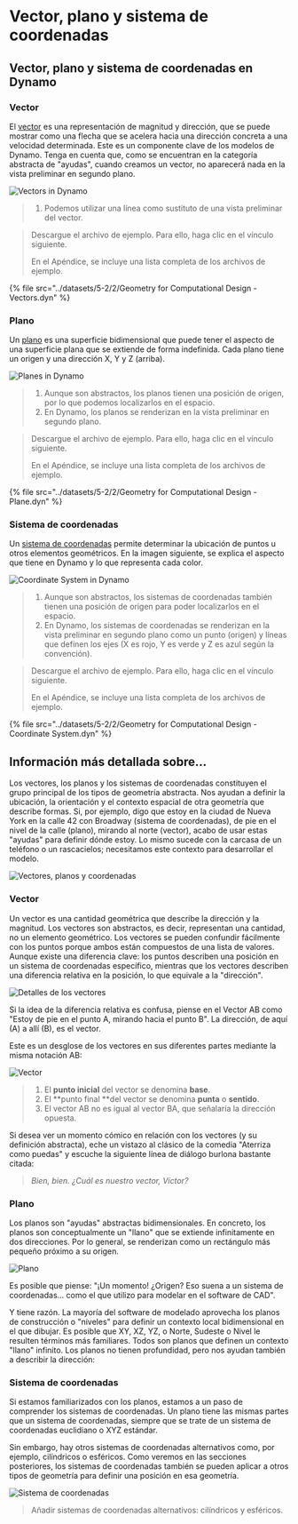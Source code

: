 # Vector, plano y sistema de coordenadas

## Vector, plano y sistema de coordenadas en Dynamo

### Vector

El [vector](5-2\_vectors.md#vector-1) es una representación de magnitud y dirección, que se puede mostrar como una flecha que se acelera hacia una dirección concreta a una velocidad determinada. Este es un componente clave de los modelos de Dynamo. Tenga en cuenta que, como se encuentran en la categoría abstracta de "ayudas", cuando creamos un vector, no aparecerá nada en la vista preliminar en segundo plano.

![Vectors in Dynamo](<../images/5-2/2/Geometry for Computational Design  - vectors.jpg>)

> 1. Podemos utilizar una línea como sustituto de una vista preliminar del vector.

> Descargue el archivo de ejemplo. Para ello, haga clic en el vínculo siguiente.
>
> En el Apéndice, se incluye una lista completa de los archivos de ejemplo.

{% file src="../datasets/5-2/2/Geometry for Computational Design - Vectors.dyn" %}

### Plano

Un [plano](5-2\_vectors.md#plane-1) es una superficie bidimensional que puede tener el aspecto de una superficie plana que se extiende de forma indefinida. Cada plano tiene un origen y una dirección X, Y y Z (arriba).

![Planes in Dynamo](<../images/5-2/2/Geometry for Computational Design  - plane.jpg>)

> 1. Aunque son abstractos, los planos tienen una posición de origen, por lo que podemos localizarlos en el espacio.
> 2. En Dynamo, los planos se renderizan en la vista preliminar en segundo plano.

> Descargue el archivo de ejemplo. Para ello, haga clic en el vínculo siguiente.
>
> En el Apéndice, se incluye una lista completa de los archivos de ejemplo.

{% file src="../datasets/5-2/2/Geometry for Computational Design - Plane.dyn" %}

### Sistema de coordenadas

Un [sistema de coordenadas](5-2\_vectors.md#coordinate-system-1) permite determinar la ubicación de puntos u otros elementos geométricos. En la imagen siguiente, se explica el aspecto que tiene en Dynamo y lo que representa cada color.

![Coordinate System in Dynamo](<../images/5-2/2/Geometry for Computational Design - Coordinate.jpg>)

> 1. Aunque son abstractos, los sistemas de coordenadas también tienen una posición de origen para poder localizarlos en el espacio.
> 2. En Dynamo, los sistemas de coordenadas se renderizan en la vista preliminar en segundo plano como un punto (origen) y líneas que definen los ejes (X es rojo, Y es verde y Z es azul según la convención).

> Descargue el archivo de ejemplo. Para ello, haga clic en el vínculo siguiente.
>
> En el Apéndice, se incluye una lista completa de los archivos de ejemplo.

{% file src="../datasets/5-2/2/Geometry for Computational Design - Coordinate System.dyn" %}

## Información más detallada sobre...

Los vectores, los planos y los sistemas de coordenadas constituyen el grupo principal de los tipos de geometría abstracta. Nos ayudan a definir la ubicación, la orientación y el contexto espacial de otra geometría que describe formas. Si, por ejemplo, digo que estoy en la ciudad de Nueva York en la calle 42 con Broadway (sistema de coordenadas), de pie en el nivel de la calle (plano), mirando al norte (vector), acabo de usar estas "ayudas" para definir dónde estoy. Lo mismo sucede con la carcasa de un teléfono o un rascacielos; necesitamos este contexto para desarrollar el modelo.

![Vectores, planos y coordenadas](../images/5-2/2/VectorsPlanesCoodinates.jpg)

### Vector

Un vector es una cantidad geométrica que describe la dirección y la magnitud. Los vectores son abstractos, es decir, representan una cantidad, no un elemento geométrico. Los vectores se pueden confundir fácilmente con los puntos porque ambos están compuestos de una lista de valores. Aunque existe una diferencia clave: los puntos describen una posición en un sistema de coordenadas específico, mientras que los vectores describen una diferencia relativa en la posición, lo que equivale a la "dirección".

![Detalles de los vectores](../images/5-2/2/Vector-Detailed.jpg)

Si la idea de la diferencia relativa es confusa, piense en el Vector AB como "Estoy de pie en el punto A, mirando hacia el punto B". La dirección, de aquí (A) a allí (B), es el vector.

Este es un desglose de los vectores en sus diferentes partes mediante la misma notación AB:

![Vector](../images/5-2/2/Vector.jpg)

> 1. El **punto inicial** del vector se denomina **base**.
> 2. El \*\*punto final \*\*del vector se denomina **punta** o **sentido**.
> 3. El vector AB no es igual al vector BA, que señalaría la dirección opuesta.

Si desea ver un momento cómico en relación con los vectores (y su definición abstracta), eche un vistazo al clásico de la comedia "Aterriza como puedas" y escuche la siguiente línea de diálogo burlona bastante citada:

> _Bien, bien. ¿Cuál es nuestro vector, Víctor?_

### Plano

Los planos son "ayudas" abstractas bidimensionales. En concreto, los planos son conceptualmente un "llano" que se extiende infinitamente en dos direcciones. Por lo general, se renderizan como un rectángulo más pequeño próximo a su origen.

![Plano](../images/5-2/2/Plane.jpg)

Es posible que piense: "¡Un momento! ¿Origen? Eso suena a un sistema de coordenadas... como el que utilizo para modelar en el software de CAD".

Y tiene razón. La mayoría del software de modelado aprovecha los planos de construcción o "niveles" para definir un contexto local bidimensional en el que dibujar. Es posible que XY, XZ, YZ, o Norte, Sudeste o Nivel le resulten términos más familiares. Todos son planos que definen un contexto "llano" infinito. Los planos no tienen profundidad, pero nos ayudan también a describir la dirección:

### Sistema de coordenadas

Si estamos familiarizados con los planos, estamos a un paso de comprender los sistemas de coordenadas. Un plano tiene las mismas partes que un sistema de coordenadas, siempre que se trate de un sistema de coordenadas euclidiano o XYZ estándar.

Sin embargo, hay otros sistemas de coordenadas alternativos como, por ejemplo, cilíndricos o esféricos. Como veremos en las secciones posteriores, los sistemas de coordenadas también se pueden aplicar a otros tipos de geometría para definir una posición en esa geometría.

![Sistema de coordenadas](../images/5-2/2/CoordinateSystem.jpg)

> Añadir sistemas de coordenadas alternativos: cilíndricos y esféricos.
